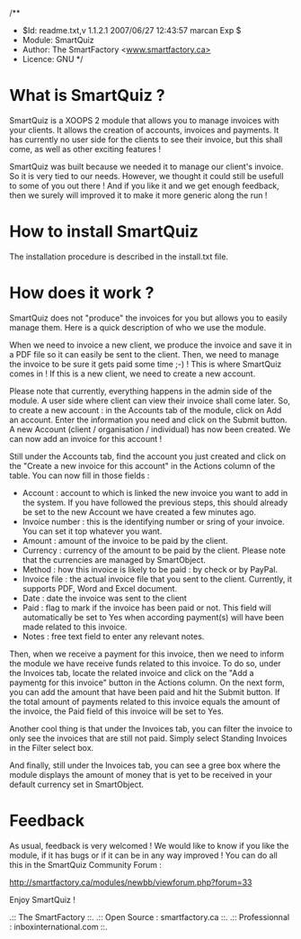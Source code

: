 /**
* $Id: readme.txt,v 1.1.2.1 2007/06/27 12:43:57 marcan Exp $
* Module: SmartQuiz
* Author: The SmartFactory <www.smartfactory.ca>
* Licence: GNU
*/

What is SmartQuiz ?
======================

SmartQuiz is a XOOPS 2 module that allows you to manage invoices with your clients. It allows the creation of accounts, invoices and payments. It has currently no user side for the clients to see their invoice, but this shall come, as well as other exciting features !

SmartQuiz was built because we needed it to manage our client's invoice. So it is very tied to our needs. However, we thought it could still be usefull to some of you out there ! And if you like it and we get enough feedback, then we surely will improved it to make it more generic along the run !

How to install SmartQuiz
===========================

The installation procedure is described in the install.txt file.

How does it work ?
==================

SmartQuiz does not "produce" the invoices for you but allows you to easily manage them. Here is a quick description of who we use the module.

When we need to invoice a new client, we produce the invoice and save it in a PDF file so it can easily be sent to the client. Then, we need to manage the invoice to be sure it gets paid some time ;-) ! This is where SmartQuiz comes in ! If this is a new client, we need to create a new account.

Please note that currently, everything happens in the admin side of the module. A user side where client can view their invoice shall come later. So, to create a new account : in the Accounts tab of the module, click on Add an account. Enter the information you need and click on the Submit button. A new Account (client / organisation / individual) has now been created. We can now add an invoice for this account !

Still under the Accounts tab, find the account you just created and click on the "Create a new invoice for this account" in the Actions column of the table. You can now fill in those fields :

- Account : account to which is linked the new invoice you want to add in the system. If you have followed the previous steps, this should already be set to the new Account we have created a few minutes ago.
- Invoice number : this is the identifying number or sring of your invoice. You can set it top whatever you want.
- Amount : amount of the invoice to be paid by the client.
- Currency : currency of the amount to be paid by the client. Please note that the currencies are managed by SmartObject.
- Method : how this invoice is likely to be paid : by check or by PayPal.
- Invoice file : the actual invoice file that you sent to the client. Currently, it supports PDF, Word and Excel document.
- Date : date the invoice was sent to the client
- Paid : flag to mark if the invoice has been paid or not. This field will automatically be set to Yes when according payment(s) will have been made related to this invoice.
- Notes : free text field to enter any relevant notes.

Then, when we receive a payment for this invoice, then we need to inform the module we have receive funds related to this invoice. To do so, under the Invoices tab, locate the related invoice and click on the "Add a paymentg for this invoice" button in the Actions column. On the next form, you can add the amount that have been paid and hit the Submit button. If the total amount of payments related to this invoice equals the amount of the invoice, the Paid field of this invoice will be set to Yes.

Another cool thing is that under the Invoices tab, you can filter the invoice to only see the invoices that are still not paid. Simply select Standing Invoices in the Filter select box.

And finally, still under the Invoices tab, you can see a gree box where the module displays the amount of money that is yet to be received in your default currency set in SmartObject.

Feedback
========

As usual, feedback is very welcomed ! We would like to know if you like the module, if it has bugs or if it can be in any way improved ! You can do all this in the SmartQuiz Community Forum :

http://smartfactory.ca/modules/newbb/viewforum.php?forum=33

Enjoy SmartQuiz !

.:: The SmartFactory ::.
.:: Open Source : smartfactory.ca ::.
.:: Professionnal : inboxinternational.com ::.
